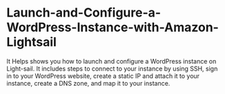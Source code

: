 # Launch-and-Configure-a-WordPress-Instance-with-Amazon-Lightsail
It Helps  shows you how to launch and configure a WordPress instance on Light-sail. It includes steps to connect to your instance by using SSH, sign in to your WordPress website, create a static IP and attach it to your instance, create a DNS zone, and map it to your instance. 
